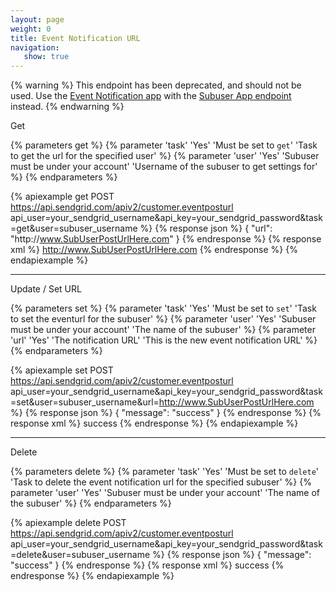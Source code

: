 ```yaml
---
layout: page
weight: 0
title: Event Notification URL
navigation:
   show: true
---
```


{% warning %}
This endpoint has been deprecated, and should not be used. Use the [Event Notification app]({{root_url}}/API_Reference/Web_API/filter_settings.html#-Event-Notification) with the [Subuser App endpoint]({{root_url}}/API_Reference/Web_API/Customer_Subuser_API/apps.html) instead.
{% endwarning %}

<page-anchor el="h2">
Get
</page-anchor>

{% parameters get %}
 {% parameter 'task' 'Yes' 'Must be set to <code>get</code>' 'Task to get the url for the specified user' %}
 {% parameter 'user' 'Yes' 'Subuser must be under your account' 'Username of the subuser to get settings for' %}
{% endparameters %}


{% apiexample get POST https://api.sendgrid.com/apiv2/customer.eventposturl api_user=your_sendgrid_username&api_key=your_sendgrid_password&task=get&user=subuser_username %}
  {% response json %}
{
  "url": "http:\/\/www.SubUserPostUrlHere.com"
}
  {% endresponse %}
  {% response xml %}
<url>http://www.SubUserPostUrlHere.com</url>
  {% endresponse %}
{% endapiexample %}

* * * * *

<page-anchor el="h2">
Update / Set URL
</page-anchor>

{% parameters set %}
 {% parameter 'task' 'Yes' 'Must be set to <code>set</code>' 'Task to set the eventurl for the subuser' %}
 {% parameter 'user' 'Yes' 'Subuser must be under your account' 'The name of the subuser' %}
 {% parameter 'url' 'Yes' 'The notification URL' 'This is the new event notification URL' %}
{% endparameters %}

{% apiexample set POST https://api.sendgrid.com/apiv2/customer.eventposturl api_user=your_sendgrid_username&api_key=your_sendgrid_password&task=set&user=subuser_username&url=http://www.SubUserPostUrlHere.com %}
  {% response json %}
{
  "message": "success"
}
  {% endresponse %}
  {% response xml %}
<result>
   <message>success</message>
</result>
  {% endresponse %}
{% endapiexample %}

* * * * *

<page-anchor el="h2">
Delete
</page-anchor>

{% parameters delete %}
 {% parameter 'task' 'Yes' 'Must be set to <code>delete</code>' 'Task to delete the event notification url for the specified subuser' %}
 {% parameter 'user' 'Yes' 'Subuser must be under your account' 'The name of the subuser' %}
{% endparameters %}

{% apiexample delete POST https://api.sendgrid.com/apiv2/customer.eventposturl api_user=your_sendgrid_username&api_key=your_sendgrid_password&task=delete&user=subuser_username %}
  {% response json %}
{
  "message": "success"
}
  {% endresponse %}
  {% response xml %}
<result>
   <message>success</message>
</result>
  {% endresponse %}
{% endapiexample %}
